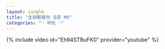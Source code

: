 ```yaml
---
layout: single
title: "全部都是你 등륜 MV"
categories: "♡ 邓伦 ♡"
---
```


{% include video id="Eh94STBuFK0" provider="youtube" %}

